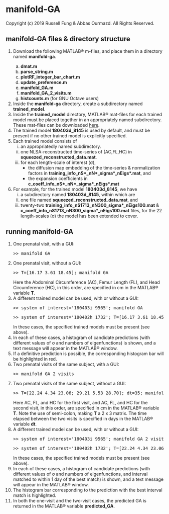 <h1>manifold-GA</h1>

Copyright (c) 2019 Russell Fung & Abbas Ourmazd. All Rights Reserved.

<h2>manifold-GA files & directory structure</h2>
<ol type="1">
<li>Download the following MATLAB&reg; m-files, and place them in a directory named <b>manifold-ga</b>.</li>
  <ol type="a">
  <li><b>dmat.m</b></li>
  <li><b>parse_string.m</b></li>
  <li><b>plotRF_integer_bar_chart.m</b></li>
  <li><b>update_preference.m</b></li>
  <li><b>manifold_GA.m</b></li>
  <li><b>manifold_GA_2_visits.m</b></li>
  <li><b>histcounts.m</b> (for GNU Octave users)</li>
  </ol>
<li>Inside the <b>manifold-ga</b> directory, create a subdirectory named <b>trained_model</b>.</li>
<li>Inside the <b>trained_model</b> directory, MATLAB&reg; mat-files for each trained model must be placed together in an
appropriately named subdirectory. These mat-files can be downloaded 
<a href="https://www.synapse.org/#!Synapse:syn20081375/files/">here</a>.</li>
<li>The trained model <b>180403d_8145</b> is used by default, and must be present if no other trained model is explicitly
specified.</li>
<li>Each trained model consists of
  <ol type="i">
  <li>an appropriatedly named subdirectory.</li>
  <li>one NLSA-reconstructed time-series of (AC,FL,HC) in <b>squeezed_reconstructed_data.mat</b>.</li>
  <li>for each length-scale of interest (&sigma;),
    <ul>
    <li>the diffusion map embedding of the time-series & normalization factors in
      <b>training_info_nS*_nN*_sigma*_nEigs*.mat</b>, and</li>
    <li>the expansion coefficients in <b>c_coeff_info_nS*_nN*_sigma*_nEigs*.mat</b></li>
    </ul>
  </li>
  </ol>
<li>For example, for the trained model <b>180403d_8145</b>, we have
  <ol type="i">
  <li>a subdirectory named <b>180403d_8145</b>, within which are</li>
  <li>one file named <b>squeezed_reconstructed_data.mat</b>, and</li>
  <li>twenty-two <b>training_info_nS1713_nN300_sigma*_nEigs100.mat</b> &  
    <b>c_coeff_info_nS1713_nN300_sigma*_nEigs100.mat</b> files, for the 22 length-scales (&sigma;) the model
    has been extended to cover.</li>
  </ol>
</ol>

<h2>running manifold-GA</h2>
<ol type="1">
<li>One prenatal visit, with a GUI:
  <pre>>> manifold_GA</pre>
<li>One prenatal visit, without a GUI:
  <pre>>> T=[16.17 3.61 18.45]; manifold_GA</pre>
  Here the Abdominal Circumference (AC), Femur Length (FL), and Head Circumference (HC), in this order, are specified in cm
  in the MATLAB&reg; variable <b>T</b>.
<li>A different trained model can be used, with or without a GUI:
  <pre>>> system_of_interest='180403i_9565'; manifold_GA</pre>
  <pre>>> system_of_interest='180402h_1732'; T=[16.17 3.61 18.45]; manifold_GA</pre>
  In these cases, the specified trained models must be present (see above).</li>
<li>In each of these cases, a histogram of candidate predictions (with different values of &sigma; and numbers of 
  eigenfunctions) is shown, and a text message will appear in the MATLAB&reg; window.
<li>If a definitive prediction is possible, the corresponding histogram bar will be highlighted in red.</li>
<li>Two prenatal visits of the same subject, with a GUI:
  <pre>>> manifold_GA_2_visits</pre>
<li>Two prenatal visits of the same subject, without a GUI:
  <pre>>> T=[22.24 4.34 23.06; 29.21 5.53 28.70]; dt=35; manifold_GA_2_visits</pre>
  Here AC, FL, and HC for the first visit, and AC, FL, and HC for the second visit, in this order, are specified in cm in 
  the MATLAB&reg; variable <b>T</b>. Note the use of semi-colon, making <b>T</b> a 2 x 3 matrix. The time elapsed between
  the two visits is specified in days in the MATLAB&reg; variable <b>dt</b>.
<li>A different trained model can be used, with or without a GUI:
  <pre>>> system_of_interest='180403i_9565'; manifold_GA_2_visits</pre>
  <pre>>> system_of_interest='180402h_1732'; T=[22.24 4.34 23.06; 29.21 5.53 28.70]; dt=35; manifold_GA_2_visits</pre>
  In these cases, the specified trained models must be present (see above).</li>
<li>In each of these cases, a histogram of candidate predictions (with different values of &sigma; and numbers of 
  eigenfunctions, and interval matched to within 1 day of the best match) is shown, and a text message will appear in 
  the MATLAB&reg; window.
<li>The histogram bar corresponding to the prediction with the best interval match is highlighted.</li>
<li>In both the one-visit and the two-visit cases, the predicted GA is returned in the MATLAB&reg; variable
  <b>predicted_GA</b>.</li>
</ol>
